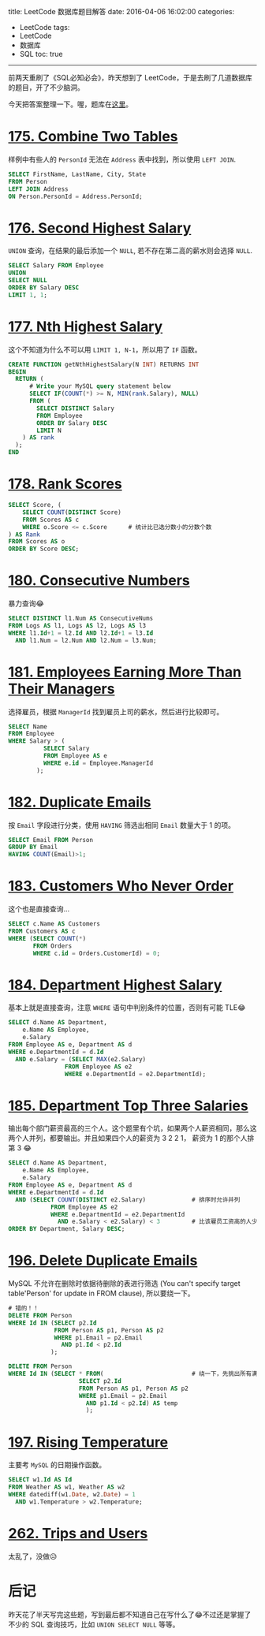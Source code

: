 title: LeetCode 数据库题目解答
date: 2016-04-06 16:02:00
categories:
- LeetCode
tags:
- LeetCode
- 数据库
- SQL
toc: true

---

前两天重刷了《SQL必知必会》，昨天想到了 LeetCode，于是去刷了几道数据库的题目，开了不少脑洞。

<!-- more -->

今天把答案整理一下。喔，题库在[这里](https://leetcode.com/problemset/database/)。

# [175. Combine Two Tables](https://leetcode.com/problems/combine-two-tables/)

样例中有些人的 `PersonId` 无法在 `Address` 表中找到，所以使用 `LEFT JOIN`.

```SQL
SELECT FirstName, LastName, City, State
FROM Person
LEFT JOIN Address
ON Person.PersonId = Address.PersonId;
```

# [176. Second Highest Salary](https://leetcode.com/problems/second-highest-salary/)

`UNION` 查询，在结果的最后添加一个 `NULL`, 若不存在第二高的薪水则会选择 `NULL`.

```SQL
SELECT Salary FROM Employee
UNION
SELECT NULL
ORDER BY Salary DESC
LIMIT 1, 1;
```

# [177. Nth Highest Salary](https://leetcode.com/problems/nth-highest-salary/)

这个不知道为什么不可以用 `LIMIT 1, N-1`，所以用了 `IF` 函数。

```SQL
CREATE FUNCTION getNthHighestSalary(N INT) RETURNS INT
BEGIN
  RETURN (
      # Write your MySQL query statement below
      SELECT IF(COUNT(*) >= N, MIN(rank.Salary), NULL)
      FROM (
        SELECT DISTINCT Salary
        FROM Employee
        ORDER BY Salary DESC
        LIMIT N
    ) AS rank
  );
END
```

# [178. Rank Scores](https://leetcode.com/problems/rank-scores/)

```SQL
SELECT Score, (
    SELECT COUNT(DISTINCT Score)
    FROM Scores AS c
    WHERE o.Score <= c.Score      # 统计比已选分数小的分数个数
) AS Rank
FROM Scores AS o
ORDER BY Score DESC;
```

# [180. Consecutive Numbers](https://leetcode.com/problems/consecutive-numbers/)

暴力查询:joy:

```SQL
SELECT DISTINCT l1.Num AS ConsecutiveNums
FROM Logs AS l1, Logs AS l2, Logs AS l3
WHERE l1.Id+1 = l2.Id AND l2.Id+1 = l3.Id
  AND l1.Num = l2.Num AND l2.Num = l3.Num;

```

# [181. Employees Earning More Than Their Managers](https://leetcode.com/problems/employees-earning-more-than-their-managers/)

选择雇员，根据 `ManagerId` 找到雇员上司的薪水，然后进行比较即可。

```SQL
SELECT Name
FROM Employee
WHERE Salary > (
          SELECT Salary
          FROM Employee AS e
          WHERE e.id = Employee.ManagerId
        );
```

# [182. Duplicate Emails](https://leetcode.com/problems/duplicate-emails/)

按 `Email` 字段进行分类，使用 `HAVING` 筛选出相同 `Email` 数量大于 1 的项。

```SQL
SELECT Email FROM Person
GROUP BY Email
HAVING COUNT(Email)>1;
```

# [183. Customers Who Never Order](https://leetcode.com/problems/customers-who-never-order/)

这个也是直接查询…

```SQL
SELECT c.Name AS Customers
FROM Customers AS c
WHERE (SELECT COUNT(*)
       FROM Orders
       WHERE c.id = Orders.CustomerId) = 0;
```

# [184. Department Highest Salary](https://leetcode.com/problems/department-highest-salary/)

基本上就是直接查询，注意 `WHERE` 语句中判别条件的位置，否则有可能 TLE:joy:

```SQL
SELECT d.Name AS Department,
    e.Name AS Employee,
    e.Salary
FROM Employee AS e, Department AS d
WHERE e.DepartmentId = d.Id
  AND e.Salary = (SELECT MAX(e2.Salary)
                FROM Employee AS e2
                WHERE e.DepartmentId = e2.DepartmentId);
```

# [185. Department Top Three Salaries](https://leetcode.com/problems/department-top-three-salaries/)

输出每个部门薪资最高的三个人。这个题里有个坑，如果两个人薪资相同，那么这两个人并列，都要输出。并且如果四个人的薪资为 3 2 2 1， 薪资为 1 的那个人排第 3 :joy:

```SQL
SELECT d.Name AS Department,
    e.Name AS Employee,
    e.Salary
FROM Employee AS e, Department AS d
WHERE e.DepartmentId = d.Id
  AND (SELECT COUNT(DISTINCT e2.Salary)             # 排序时允许并列
            FROM Employee AS e2
            WHERE e.DepartmentId = e2.DepartmentId
              AND e.Salary < e2.Salary) < 3         # 比该雇员工资高的人少于三个
ORDER BY Department, Salary DESC;
```

# [196. Delete Duplicate Emails](https://leetcode.com/problems/delete-duplicate-emails/)

MySQL 不允许在删除时依据待删除的表进行筛选 (You can't specify target table'Person' for update in FROM clause), 所以要绕一下。

```SQL
# 错的！！
DELETE FROM Person
WHERE Id IN (SELECT p2.Id
             FROM Person AS p1, Person AS p2
             WHERE p1.Email = p2.Email
               AND p1.Id < p2.Id
            );

DELETE FROM Person
WHERE Id IN (SELECT * FROM(                         # 绕一下，先挑出所有满足要求的 ID 构成一个表，再从这个表中选 Id 进行删除
                    SELECT p2.Id
                    FROM Person AS p1, Person AS p2
                    WHERE p1.Email = p2.Email
                      AND p1.Id < p2.Id) AS temp
                      );
```

# [197. Rising Temperature](https://leetcode.com/problems/rising-temperature/)

主要考 `MySQL` 的日期操作函数。

```SQL
SELECT w1.Id AS Id
FROM Weather AS w1, Weather AS w2
WHERE datediff(w1.Date, w2.Date) = 1
  AND w1.Temperature > w2.Temperature;
```

# [262. Trips and Users](https://leetcode.com/problems/trips-and-users/)

太乱了，没做:disappointed_relieved:

# 后记

昨天花了半天写完这些题，写到最后都不知道自己在写什么了:joy:不过还是掌握了不少的 SQL 查询技巧，比如 `UNION SELECT NULL` 等等。
